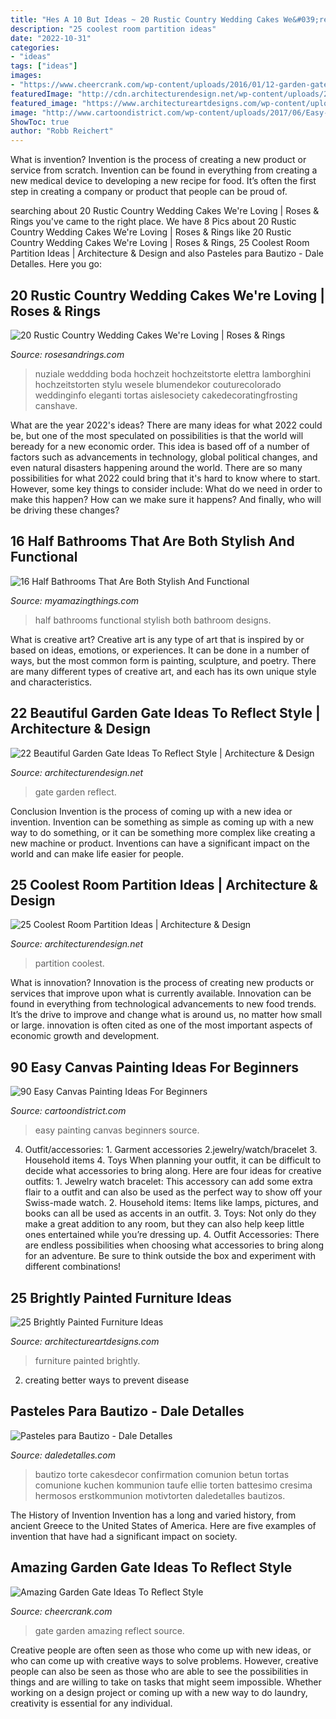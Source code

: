 ```yaml
---
title: "Hes A 10 But Ideas ~ 20 Rustic Country Wedding Cakes We&#039;re Loving"
description: "25 coolest room partition ideas"
date: "2022-10-31"
categories:
- "ideas"
tags: ["ideas"]
images:
- "https://www.cheercrank.com/wp-content/uploads/2016/01/12-garden-gate.jpg"
featuredImage: "http://cdn.architecturendesign.net/wp-content/uploads/2014/08/753.jpg"
featured_image: "https://www.architectureartdesigns.com/wp-content/uploads/2013/06/253-630x942.jpg"
image: "http://www.cartoondistrict.com/wp-content/uploads/2017/06/Easy-Canvas-Painting-Ideas-For-Beginners16-1.jpg"
ShowToc: true
author: "Robb Reichert"
---
```



What is invention?
Invention is the process of creating a new product or service from scratch. Invention can be found in everything from creating a new medical device to developing a new recipe for food. It’s often the first step in creating a company or product that people can be proud of.

	

		
searching about 20 Rustic Country Wedding Cakes We&#039;re Loving | Roses &amp; Rings you've came to the right place. We have 8 Pics about 20 Rustic Country Wedding Cakes We&#039;re Loving | Roses &amp; Rings like 20 Rustic Country Wedding Cakes We&#039;re Loving | Roses &amp; Rings, 25 Coolest Room Partition Ideas | Architecture &amp; Design and also Pasteles para Bautizo - Dale Detalles. Here you go:
		
    
## 20 Rustic Country Wedding Cakes We&#039;re Loving | Roses &amp; Rings

<img loading=lazy src="http://www.rosesandrings.com/wp-content/uploads/2019/11/Country-rustic-wedding-cake-ideas-10.jpg" onerror="this.onerror=null;this.src='https://tse1.mm.bing.net/th?id=OIP.E7tXQayEnaKoWfCYKmFGNAHaLH&amp;pid=15.1';" alt="20 Rustic Country Wedding Cakes We&#039;re Loving | Roses &amp; Rings">

_Source: rosesandrings.com_

>nuziale weddding boda hochzeit hochzeitstorte elettra lamborghini hochzeitstorten stylu wesele blumendekor couturecolorado weddinginfo eleganti tortas aislesociety cakedecoratingfrosting canshave. 

	

What are the year 2022's ideas?
There are many ideas for what 2022 could be, but one of the most speculated on possibilities is that the world will beready for a new economic order. This idea is based off of a number of factors such as advancements in technology, global political changes, and even natural disasters happening around the world. There are so many possibilities for what 2022 could bring that it's hard to know where to start. However, some key things to consider include: What do we need in order to make this happen? How can we make sure it happens? And finally, who will be driving these changes?

    
## 16 Half Bathrooms That Are Both Stylish And Functional

<img loading=lazy src="https://myamazingthings.com/wp-content/uploads/2016/12/silver.jpg" onerror="this.onerror=null;this.src='https://tse4.mm.bing.net/th?id=OIP.u_OutQajsrjcBYVqYw13ogHaLG&amp;pid=15.1';" alt="16 Half Bathrooms That Are Both Stylish And Functional">

_Source: myamazingthings.com_

>half bathrooms functional stylish both bathroom designs. 

	

What is creative art?
Creative art is any type of art that is inspired by or based on ideas, emotions, or experiences. It can be done in a number of ways, but the most common form is painting, sculpture, and poetry. There are many different types of creative art, and each has its own unique style and characteristics.

    
## 22 Beautiful Garden Gate Ideas To Reflect Style | Architecture &amp; Design

<img loading=lazy src="https://cdn.architecturendesign.net/wp-content/uploads/2014/08/garden-gate-10.jpg" onerror="this.onerror=null;this.src='https://tse4.mm.bing.net/th?id=OIP.qBda0-Vjd_bPaF8uKG3ExgHaLH&amp;pid=15.1';" alt="22 Beautiful Garden Gate Ideas To Reflect Style | Architecture &amp; Design">

_Source: architecturendesign.net_

>gate garden reflect. 

	

Conclusion
Invention is the process of coming up with a new idea or invention. Invention can be something as simple as coming up with a new way to do something, or it can be something more complex like creating a new machine or product. Inventions can have a significant impact on the world and can make life easier for people.

    
## 25 Coolest Room Partition Ideas | Architecture &amp; Design

<img loading=lazy src="http://cdn.architecturendesign.net/wp-content/uploads/2014/08/753.jpg" onerror="this.onerror=null;this.src='https://tse1.mm.bing.net/th?id=OIP.vY66Fsip9dzeE_fMcrXXUQHaLK&amp;pid=15.1';" alt="25 Coolest Room Partition Ideas | Architecture &amp; Design">

_Source: architecturendesign.net_

>partition coolest. 

	

What is innovation?
Innovation is the process of creating new products or services that improve upon what is currently available. Innovation can be found in everything from technological advancements to new food trends. It’s the drive to improve and change what is around us, no matter how small or large. innovation is often cited as one of the most important aspects of economic growth and development.

    
## 90 Easy Canvas Painting Ideas For Beginners

<img loading=lazy src="http://www.cartoondistrict.com/wp-content/uploads/2017/06/Easy-Canvas-Painting-Ideas-For-Beginners16-1.jpg" onerror="this.onerror=null;this.src='https://tse2.mm.bing.net/th?id=OIP.x74ywo_6lFqgoTmFRqKvLQHaKQ&amp;pid=15.1';" alt="90 Easy Canvas Painting Ideas For Beginners">

_Source: cartoondistrict.com_

>easy painting canvas beginners source. 

	

4. Outfit/accessories: 1. Garment accessories 2.jewelry/watch/bracelet 3. Household items 4. Toys
When planning your outfit, it can be difficult to decide what accessories to bring along. Here are four ideas for creative outfits: 1. Jewelry watch bracelet: This accessory can add some extra flair to a outfit and can also be used as the perfect way to show off your Swiss-made watch. 2. Household items: Items like lamps, pictures, and books can all be used as accents in an outfit. 3. Toys: Not only do they make a great addition to any room, but they can also help keep little ones entertained while you’re dressing up. 4. Outfit Accessories: There are endless possibilities when choosing what accessories to bring along for an adventure. Be sure to think outside the box and experiment with different combinations!

    
## 25 Brightly Painted Furniture Ideas

<img loading=lazy src="https://www.architectureartdesigns.com/wp-content/uploads/2013/06/253-630x942.jpg" onerror="this.onerror=null;this.src='https://tse3.mm.bing.net/th?id=OIP.sDEQrrEc9YdJ9UsCdI0XQwHaLE&amp;pid=15.1';" alt="25 Brightly Painted Furniture Ideas">

_Source: architectureartdesigns.com_

>furniture painted brightly. 

	

2. creating better ways to prevent disease 

    
## Pasteles Para Bautizo - Dale Detalles

<img loading=lazy src="https://i1.wp.com/www.daledetalles.com/wp-content/uploads/2016/06/pastel-para-bautizo4.jpg" onerror="this.onerror=null;this.src='https://tse2.mm.bing.net/th?id=OIP.c_KVjgi8yj-6RFwV7UVMZgAAAA&amp;pid=15.1';" alt="Pasteles para Bautizo - Dale Detalles">

_Source: daledetalles.com_

>bautizo torte cakesdecor confirmation comunion betun tortas comunione kuchen kommunion taufe ellie torten battesimo cresima hermosos erstkommunion motivtorten daledetalles bautizos. 

	

The History of Invention
Invention has a long and varied history, from ancient Greece to the United States of America. Here are five examples of invention that have had a significant impact on society.

    
## Amazing Garden Gate Ideas To Reflect Style

<img loading=lazy src="https://www.cheercrank.com/wp-content/uploads/2016/01/12-garden-gate.jpg" onerror="this.onerror=null;this.src='https://tse1.mm.bing.net/th?id=OIP.AG_0O0LrdWNJgoRsc9D1tgHaML&amp;pid=15.1';" alt="Amazing Garden Gate Ideas To Reflect Style">

_Source: cheercrank.com_

>gate garden amazing reflect source. 

	

Creative people are often seen as those who come up with new ideas, or who can come up with creative ways to solve problems. However, creative people can also be seen as those who are able to see the possibilities in things and are willing to take on tasks that might seem impossible. Whether working on a design project or coming up with a new way to do laundry, creativity is essential for any individual.

